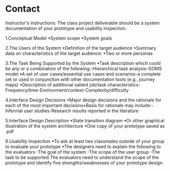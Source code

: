 # Contact

Instructor's instructions: 
The class project deliverable should be a system documentation of your prototype and usability inspection. 

1.Conceptual Model
•System scope
•System goals

2.The Users of the System
•Definition of the target audience
•Summary data on characteristics of the target audience:
•Two or more personas

3.The Task Being Supported by the System
•Task description which could be any or a combination of the following:-Hierarchical task analysis-GOMS model
•A set of user cases/essential use cases and scenarios-a complete set or used in conjunction with other documentation tools (e.g., journey maps)
•Description of additional salient job/task characteristics-Frequency/time-Environment/context-Complexity/difficulty

4.Interface Design Decisions
•Major design decisions and the rationale for each of the most important decisions•Basis for rationale may include:-Informal user studies-Research results reported in the literature

5.Interface Design Description
•State transition diagram
•Or other graphical illustration of the system architecture
•One copy of your prototype saved as .pdf

6.Usability Inspection
•To ask at least two classmates outside of your group to evaluate your prototype
•The designers need to explain the following to the evaluators
-The goal of the system
-The scope of the user group
-The task to be supported
The evaluators need to understand the scope of the prototype and identify five strengths/weaknesses of your prototype design.
